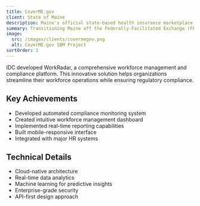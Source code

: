 ```yaml
---
title: CoverME.gov
client: State of Maine
description: Maine's official state-based health insurance marketplace where residents can compare, apply for financial assistance, and enroll in health insurance plans.
summary: Transitioning Maine off the Federally-Facilitated Exchange (FFE) to a State-Based Marketplace (SBM)
image:
  src: /images/clients/covermegov.png
  alt: CoverME.gov SBM Project
sortOrder: 3
---
```


IDC developed WorkRadar, a comprehensive workforce management and compliance platform. This innovative solution helps organizations streamline their workforce operations while ensuring regulatory compliance.

## Key Achievements

- Developed automated compliance monitoring system
- Created intuitive workforce management dashboard
- Implemented real-time reporting capabilities
- Built mobile-responsive interface
- Integrated with major HR systems

## Technical Details

- Cloud-native architecture
- Real-time data analytics
- Machine learning for predictive insights
- Enterprise-grade security
- API-first design approach
